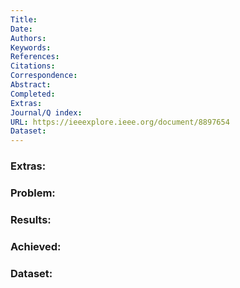 ```yaml
---
Title: 
Date: 
Authors: 
Keywords: 
References: 
Citations: 
Correspondence: 
Abstract: 
Completed: 
Extras: 
Journal/Q index: 
URL: https://ieeexplore.ieee.org/document/8897654
Dataset:
---
```



### Extras: 
### Problem: 
### Results: 
### Achieved: 
### Dataset:


